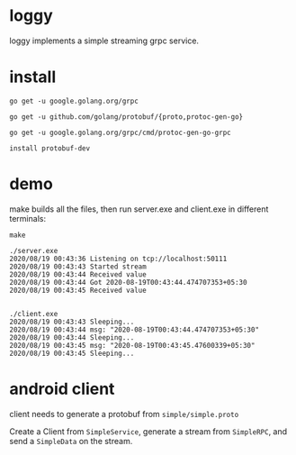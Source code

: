 loggy
=====

loggy implements a simple streaming grpc service.


install
=======

    go get -u google.golang.org/grpc

    go get -u github.com/golang/protobuf/{proto,protoc-gen-go}

    go get -u google.golang.org/grpc/cmd/protoc-gen-go-grpc

    install protobuf-dev

demo
====

make builds all the files, then run server.exe and client.exe in different terminals:

    make

    ./server.exe
    2020/08/19 00:43:36 Listening on tcp://localhost:50111
    2020/08/19 00:43:43 Started stream
    2020/08/19 00:43:44 Received value
    2020/08/19 00:43:44 Got 2020-08-19T00:43:44.474707353+05:30
    2020/08/19 00:43:45 Received value


    ./client.exe
    2020/08/19 00:43:43 Sleeping...
    2020/08/19 00:43:44 msg: "2020-08-19T00:43:44.474707353+05:30"
    2020/08/19 00:43:44 Sleeping...
    2020/08/19 00:43:45 msg: "2020-08-19T00:43:45.47600339+05:30"
    2020/08/19 00:43:45 Sleeping...



android client
===============

client needs to generate a protobuf from `simple/simple.proto`

Create a Client from `SimpleService`, generate a stream from `SimpleRPC`, and
send a `SimpleData` on the stream.
